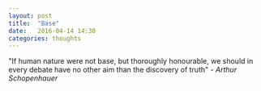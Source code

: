```yaml
---
layout: post
title:  "Base"
date:   2016-04-14 14:30
categories: thoughts
---
```


"If human nature were not base, but thoroughly honourable, we should in every debate have no other aim than the discovery of truth" - *Arthur Schopenhauer*
